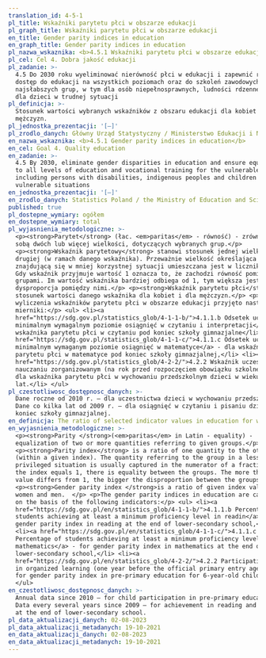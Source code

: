 ```yaml
---
translation_id: 4-5-1
pl_title: Wskaźniki parytetu płci w obszarze edukacji
pl_graph_title: Wskaźniki parytetu płci w obszarze edukacji
en_title: Gender parity indices in education
en_graph_title: Gender parity indices in education
pl_nazwa_wskaznika: <b>4.5.1 Wskaźniki parytetu płci w obszarze edukacji</b>
pl_cel: Cel 4. Dobra jakość edukacji
pl_zadanie: >-
  4.5 Do 2030 roku wyeliminować nierówność płci w edukacji i zapewnić równy
  dostęp do edukacji na wszystkich poziomach oraz do szkoleń zawodowych dla
  najsłabszych grup, w tym dla osób niepełnosprawnych, ludności rdzennej oraz
  dla dzieci w trudnej sytuacji
pl_definicja: >-
  Stosunek wartości wybranych wskaźników z obszaru edukacji dla kobiet i dla
  mężczyzn.
pl_jednostka_prezentacji: '[–]'
pl_zrodlo_danych: Główny Urząd Statystyczny / Ministerstwo Edukacji i Nauki
en_nazwa_wskaznika: <b>4.5.1 Gender parity indices in education</b>
en_cel: Goal 4. Quality education
en_zadanie: >-
  4.5 By 2030, eliminate gender disparities in education and ensure equal access
  to all levels of education and vocational training for the vulnerable,
  including persons with disabilities, indigenous peoples and children in
  vulnerable situations
en_jednostka_prezentacji: '[–]'
en_zrodlo_danych: Statistics Poland / the Ministry of Education and Science
published: true
pl_dostepne_wymiary: ogółem
en_dostepne_wymiary: total
pl_wyjasnienia_metodologiczne: >-
  <p><strong>Parytet</strong> (łac. <em>paritas</em> - równość) - zrównanie ze
  sobą dwóch lub więcej wielkości, dotyczących wybranych grup.</p>
  <p><strong>Wskaźnik parytetowy</strong> stanowi stosunek jednej wielkości do
  drugiej (w ramach danego wskaźnika). Przeważnie wielkość określająca grupę,
  znajdującą się w mniej korzystnej sytuacji umieszczana jest w liczniku ułamka.
  Gdy wskaźnik przyjmuje wartość 1 oznacza to, że zachodzi równość pomiędzy
  grupami. Im wartość wskaźnika bardziej odbiega od 1, tym większa jest
  dysproporcja pomiędzy nimi.</p> <p><strong>Wskaźnik parytetu płci</strong> to
  stosunek wartości danego wskaźnika dla kobiet i dla mężczyzn.</p> <p>Do
  wyliczenia wskaźników parytetu płci w obszarze edukacji przyjęto następujące
  mierniki:</p> <ul> <li><a
  href="https://sdg.gov.pl/statistics_glob/4-1-1-b/">4.1.1.b Odsetek uczniów na
  minimalnym wymagalnym poziomie osiągnięć w czytaniu i interpretacji</a> - dla
  wskaźnika parytetu płci w czytaniu pod koniec szkoły gimnazjalne</li> <li><a
  href="https://sdg.gov.pl/statistics_glob/4-1-1-c/">4.1.1.c Odsetek uczniów na
  minimalnym wymaganym poziomie osiągnięć w matematyce</a> - dla wskaźnika
  parytetu płci w matematyce pod koniec szkoły gimnazjalnej,</li> <li><a
  href="https://sdg.gov.pl/statistics_glob/4-2-2/">4.2.2 Wskaźnik uczestnictwa w
  nauczaniu zorganizowanym (na rok przed rozpoczęciem obowiązku szkolnego)</a> -
  dla wskaźnika parytetu płci w wychowaniu przedszkolnym dzieci w wieku 6
  lat.</li> </ul>
pl_czestotliwosc_dostępnosc_danych: >-
  Dane roczne od 2010 r. – dla uczestnictwa dzieci w wychowaniu przedszkolnym.
  Dane co kilka lat od 2009 r. – dla osiągnięć w czytaniu i pisaniu dzieci pod
  koniec szkoły gimnazjalnej.
en_definicja: The ratio of selected indicator values in education for women and men.
en_wyjasnienia_metodologiczne: >-
  <p><strong>Parity </strong>(<em>paritas</em> in Latin - equality) -
  equalization of two or more quantities referring to given groups.</p>
  <p><strong>Parity index</strong> is a ratio of one quantity to the other
  (within a given index). The quantity referring to the group in a less
  privileged situation is usually captured in the numerator of a fraction. When
  the index equals 1, there is equality between the groups. The more the index
  value differs from 1, the bigger the disproportion between the groups. </p>
  <p><strong>Gender parity index </strong>is a ratio of given index values for
  women and men.  </p> <p>The gender parity indices in education are calculated
  on the basis of the following indicators:</p> <ul> <li><a
  href="https://sdg.gov.pl/en/statistics_glob/4-1-1-b/">4.1.1.b Percentage of
  students achieving at least a minimum proficiency level in readin</a>g   for
  gender parity index in reading at the end of lower-secondary school,</li>
  <li><a href="https://sdg.gov.pl/en/statistics_glob/4-1-1-c/">4.1.1.c
  Percentage of students achieving at least a minimum proficiency level in
  mathematics</a> - for gender parity index in mathematics at the end of
  lower-secondary school,</li> <li><a
  href="https://sdg.gov.pl/en/statistics_glob/4-2-2/">4.2.2 Participation rate
  in organized learning (one year before the official primary entry age)</a> -
  for gender parity index in pre-primary education for 6-year-old children.</li>
  </ul>
en_czestotliwosc_dostępnosc_danych: >-
  Annual data since 2010 – for child participation in pre-primary education.
  Data every several years since 2009 – for achievement in reading and writing
  at the end of lower-secondary school.
pl_data_aktualizacji_danych: 02-08-2023
pl_data_aktualizacji_metadanych: 19-10-2021
en_data_aktualizacji_danych: 02-08-2023
en_data_aktualizacji_metadanych: 19-10-2021
---
```


